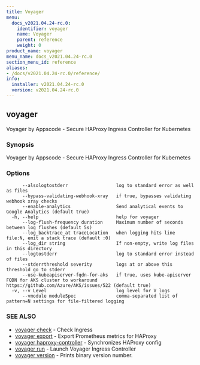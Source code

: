 ```yaml
---
title: Voyager
menu:
  docs_v2021.04.24-rc.0:
    identifier: voyager
    name: Voyager
    parent: reference
    weight: 0
product_name: voyager
menu_name: docs_v2021.04.24-rc.0
section_menu_id: reference
aliases:
- /docs/v2021.04.24-rc.0/reference/
info:
  installer: v2021.04.24-rc.0
  version: v2021.04.24-rc.0
---
```


## voyager

Voyager by Appscode - Secure HAProxy Ingress Controller for Kubernetes

### Synopsis

Voyager by Appscode - Secure HAProxy Ingress Controller for Kubernetes

### Options

```
      --alsologtostderr                  log to standard error as well as files
      --bypass-validating-webhook-xray   if true, bypasses validating webhook xray checks
      --enable-analytics                 Send analytical events to Google Analytics (default true)
  -h, --help                             help for voyager
      --log-flush-frequency duration     Maximum number of seconds between log flushes (default 5s)
      --log_backtrace_at traceLocation   when logging hits line file:N, emit a stack trace (default :0)
      --log_dir string                   If non-empty, write log files in this directory
      --logtostderr                      log to standard error instead of files
      --stderrthreshold severity         logs at or above this threshold go to stderr
      --use-kubeapiserver-fqdn-for-aks   if true, uses kube-apiserver FQDN for AKS cluster to workaround https://github.com/Azure/AKS/issues/522 (default true)
  -v, --v Level                          log level for V logs
      --vmodule moduleSpec               comma-separated list of pattern=N settings for file-filtered logging
```

### SEE ALSO

* [voyager check](/docs/v2021.04.24-rc.0/reference/voyager_check)	 - Check Ingress
* [voyager export](/docs/v2021.04.24-rc.0/reference/voyager_export)	 - Export Prometheus metrics for HAProxy
* [voyager haproxy-controller](/docs/v2021.04.24-rc.0/reference/voyager_haproxy-controller)	 - Synchronizes HAProxy config
* [voyager run](/docs/v2021.04.24-rc.0/reference/voyager_run)	 - Launch Voyager Ingress Controller
* [voyager version](/docs/v2021.04.24-rc.0/reference/voyager_version)	 - Prints binary version number.

